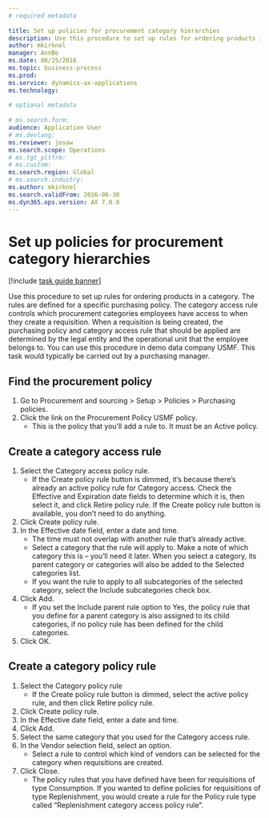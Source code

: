 ```yaml
--- 
# required metadata 
 
title: Set up policies for procurement category hierarchies
description: Use this procedure to set up rules for ordering products in a category. 
author: mkirknel
manager: AnnBe 
ms.date: 08/25/2016
ms.topic: business-process 
ms.prod:  
ms.service: dynamics-ax-applications 
ms.technology:  
 
# optional metadata 
 
# ms.search.form:   
audience: Application User 
# ms.devlang:  
ms.reviewer: josaw
ms.search.scope: Operations 
# ms.tgt_pltfrm:  
# ms.custom:  
ms.search.region: Global
# ms.search.industry: 
ms.author: mkirknel
ms.search.validFrom: 2016-06-30 
ms.dyn365.ops.version: AX 7.0.0 
---
```

# Set up policies for procurement category hierarchies

[!include [task guide banner](../../includes/task-guide-banner.md)]

Use this procedure to set up rules for ordering products in a category. The rules are defined for a specific purchasing policy. The category access rule controls which procurement categories employees have access to when they create a requisition. When a requisition is being created, the purchasing policy and category access rule that should be applied are determined by the legal entity and the operational unit that the employee belongs to. You can use this procedure in demo data company USMF. This task would typically be carried out by a purchasing manager.


## Find the procurement policy
1. Go to Procurement and sourcing > Setup > Policies > Purchasing policies.
2. Click the link on the Procurement Policy USMF policy.
    * This is the policy that you’ll add a rule to. It must be an Active policy.  

## Create a category access rule
1. Select the Category access policy rule.
    * If the Create policy rule button is dimmed, it’s because there’s already an active policy rule for Category access. Check the Effective and Expiration date fields to determine which it is, then select it, and click Retire policy rule. If the Create policy rule button is available, you don’t need to do anything.  
2. Click Create policy rule.
3. In the Effective date field, enter a date and time.
    * The time must not overlap with another rule that’s already active.  
    * Select a category that the rule will apply to. Make a note of which category this is – you’ll need it later. When you select a category, its parent category or categories will also be added to the Selected categories list.  
    * If you want the rule to apply to all subcategories of the selected category, select the Include subcategories check box.  
4. Click Add.
    * If you set the Include parent rule option to Yes, the policy rule that you define for a parent category is also assigned to its child categories, if no policy rule has been defined for the child categories.  
5. Click OK.

## Create a category policy rule
1. Select the Category policy rule
    * If the Create policy rule button is dimmed, select the active policy rule, and then click Retire policy rule.  
2. Click Create policy rule.
3. In the Effective date field, enter a date and time.
4. Click Add.
5. Select the same category that you used for the Category access rule.
6. In the Vendor selection field, select an option.
    * Select a rule to control which kind of vendors can be selected for the category when requisitions are created.  
7. Click Close.
    * The policy rules that you have defined have been for requisitions of type Consumption. If you wanted to define policies for requisitions of type Replenishment, you would create a rule for the Policy rule type called “Replenishment category access policy rule”.  

